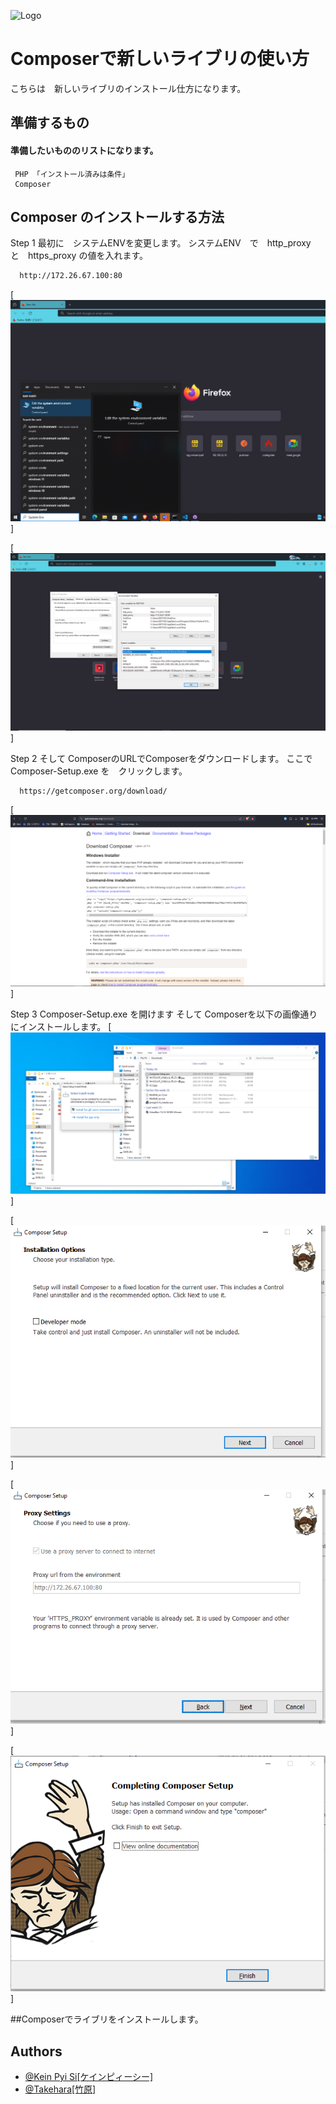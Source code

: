 
![Logo](https://scontent-nrt1-1.xx.fbcdn.net/v/t39.30808-6/336496830_895864821713758_6061715320632767707_n.jpg?_nc_cat=101&ccb=1-7&_nc_sid=5f2048&_nc_ohc=JlhHotflTAcAX9WbBk8&_nc_ht=scontent-nrt1-1.xx&oh=00_AfDabnqnZzo4xFgosH0rMkXfSBuleYN__YXwg7Jy9_smjA&oe=65F89E80)


# Composerで新しいライブリの使い方

こちらは　新しいライブリのインストール仕方になります。

## 準備するもの

#### 準備したいもののリストになります。 
```
 PHP 「インストール済みは条件」
 Composer
```
## Composer のインストールする方法
Step 1
最初に　システムENVを変更します。
システムENV　で　http_proxy　と　https_proxy の値を入れます。
```bash
  http://172.26.67.100:80
```

[![](https://github.com/keincon/READ_ME/blob/main/composer_images/ENV1.PNG)]

[![](https://github.com/keincon/READ_ME/blob/main/composer_images/ENV.PNG)]

Step 2
そして ComposerのURLでComposerをダウンロードします。
ここで　Composer-Setup.exe を　クリックします。
```bash
  https://getcomposer.org/download/
```
[![](https://github.com/keincon/READ_ME/blob/main/composer_images/Composer_WEB.PNG)]

Step 3
Composer-Setup.exe を開けます
そして Composerを以下の画像通りにインストールします。
[![](https://github.com/keincon/READ_ME/blob/main/composer_images/Composer_Install1.PNG)]

[![](https://github.com/keincon/READ_ME/blob/main/composer_images/Composer_Install2.PNG)]

[![](https://github.com/keincon/READ_ME/blob/main/composer_images/Composer_Install3.PNG)]

[![](https://github.com/keincon/READ_ME/blob/main/composer_images/Composer_Install4.PNG)]

##Composerでライブリをインストールします。




## Authors

- [@Kein Pyi Si[ケインピィーシー]](https://www.github.com/keincon)
- [@Takehara[竹原]](https://github.com/ascon-takehara-2021)


